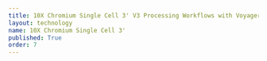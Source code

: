 ```yaml
---
title: 10X Chromium Single Cell 3' V3 Processing Workflows with VoyagerPy
layout: technology
name: 10X Chromium Single Cell 3'
published: True
order: 7
---
```

